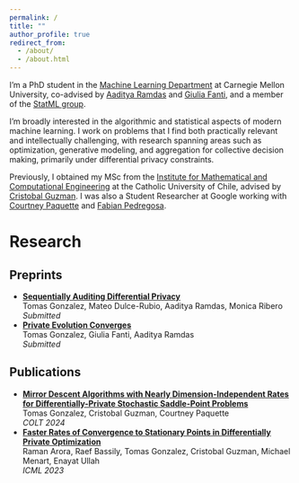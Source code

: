 ```yaml
---
permalink: /
title: ""
author_profile: true
redirect_from: 
  - /about/
  - /about.html
---
```


<p>
  I’m a PhD student in the <a href="https://www.ml.cmu.edu/" target="_blank">Machine Learning Department</a> at Carnegie Mellon University, 
  co-advised by <a href="https://www.stat.cmu.edu/~aramdas/" target="_blank">Aaditya Ramdas</a> and 
  <a href="https://gfanti.github.io/" target="_blank">Giulia Fanti</a>, and a member of the 
  <a href="http://statml.cs.cmu.edu/" target="_blank">StatML group</a>.
</p>
<p>
  I’m broadly interested in the algorithmic and statistical aspects of modern machine learning. I work on problems that I find both practically relevant 
  and intellectually challenging, with research spanning areas such as optimization, generative modeling, and aggregation for collective decision making, 
  primarily under differential privacy constraints.
</p>

Previously, I obtained my MSc from the [Institute for Mathematical and Computational Engineering](https://imc.uc.cl/) at the Catholic University of Chile, advised by [Cristobal Guzman](https://sites.google.com/view/cguzman/). I was also a Student Researcher at Google working with [Courtney Paquette](https://cypaquette.github.io/) and [Fabian Pedregosa](https://fa.bianp.net/pages/about.html).

<h1>Research</h1>
<h2>Preprints</h2>
<ul>
  <li>
    <strong><a href="https://arxiv.org/pdf/2509.07055" target="_blank">Sequentially Auditing Differential Privacy</a></strong><br>  
    Tomas Gonzalez, Mateo Dulce-Rubio, Aaditya Ramdas, Monica Ribero<br>
    <em>Submitted</em><br>
  </li> 
  <li>
    <strong><a href="https://arxiv.org/pdf/2506.08312" target="_blank">Private Evolution Converges</a></strong><br>
    Tomas Gonzalez, Giulia Fanti, Aaditya Ramdas<br>
    <em>Submitted </em><br>
    
  </li>
</ul>

<h2>Publications</h2>
<ul>
  <li>
    <strong><a href="https://proceedings.mlr.press/v247/gonzalez24a/gonzalez24a.pdf" target="_blank">Mirror Descent Algorithms with Nearly Dimension-Independent Rates for Differentially-Private Stochastic Saddle-Point Problems</a> </strong><br>
    Tomas Gonzalez, Cristobal Guzman, Courtney Paquette<br>
    <em>COLT 2024 </em><br>
  </li>
  <li>
    <strong><a href="https://proceedings.mlr.press/v202/arora23a/arora23a.pdf">Faster Rates of Convergence to Stationary Points in Differentially Private Optimization</a></strong><br>
    Raman Arora, Raef Bassily, Tomas Gonzalez, Cristobal Guzman, Michael Menart, Enayat Ullah<br>
    <em>ICML 2023 </em><br>
  </li>
</ul>



